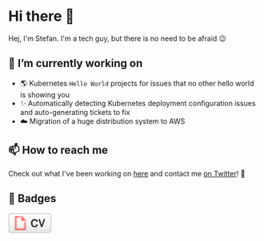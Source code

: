 # Hi there 👋

Hej, I'm Stefan. I'm a tech guy, but there is no need to be afraid 😉

## 🔭 I’m currently working on

- 🌎 Kubernetes `Hello World` projects for issues that no other hello world is showing you
- ✨ Automatically detecting Kubernetes deployment configuration issues and auto-generating tickets to fix
- ☁️ Migration of a huge distribution system to AWS

## 📫 How to reach me

<p align="center">

Check out what I've been working on [here](https://github.com/stefanjacobs?tab=repositories) and contact me [on Twitter](https://twitter.com/stefanj78)! 🚀
</p>

## 📛 Badges

<p align="center">

<a href="https://stefanjacobs.github.io/cv/"><img src="img/cv.svg" alt="Curriculum Vitae"></a>
<a href=""><img src="" alt=""></a>
<a href=""><img src="" alt=""></a>
<a href=""><img src="" alt=""></a>
</p>

<!-- <a href=""><img src="" alt=""></a> -->
<!--
**stefanjacobs/stefanjacobs** is a ✨ _special_ ✨ repository because its `README.md` (this file) appears on your GitHub profile.

Here are some ideas to get you started:

- 🔭 I’m currently working on ...
- 🌱 I’m currently learning ...
- 👯 I’m looking to collaborate on ...
- 🤔 I’m looking for help with ...
- 💬 Ask me about ...
-
- 😄 Pronouns: ...
- ⚡ Fun fact: ...
-->
